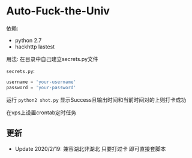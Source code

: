 # Auto-Fuck-the-Univ

依赖:
- python 2.7
- hackhttp lastest

用法:
在目录中自己建立secrets.py文件

`secrets.py`:
``` python
username = 'your-username'
password = 'your-password'
```
运行 `python2 shot.py`
显示Success且输出时间和当前时间对的上则打卡成功

在vps上设置crontab定时任务

## 更新
- Update 2020/2/19: 兼容湖北非湖北 只要打过卡 即可直接套脚本
